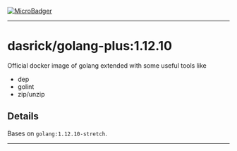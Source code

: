 [![MicroBadger][microbadger-image]][microbadger-url]

***

# dasrick/golang-plus:1.12.10

Official docker image of golang extended with some useful tools like

* dep
* golint
* zip/unzip

## Details

Bases on `golang:1.12.10-stretch`.

***

[microbadger-image]: https://images.microbadger.com/badges/image/dasrick/golang-plus:1.12.10.svg
[microbadger-url]: https://microbadger.com/images/dasrick/golang-plus:1.12.10
